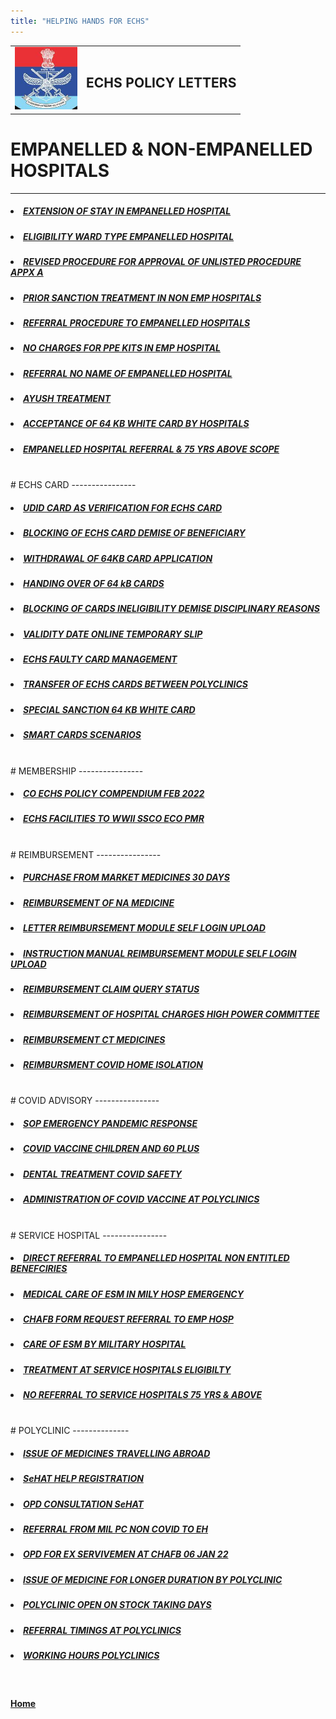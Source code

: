 ```yaml
---
title: "HELPING HANDS FOR ECHS"
---
```

<table>
  <tr><td><img src="https://github.com/echscoregroup/images/blob/main/Screenshot%202021-05-31%20092723.jpg?raw=true" width="100" height="100"></td>
    <td><h2>ECHS POLICY LETTERS</h2></td></tr>
 </table>

#	EMPANELLED & NON-EMPANELLED HOSPITALS 
---------------- 
<h5><li><a href="https://github.com/echscoregroup/Helping-Hands-For-ECHS/raw/main/POLICIES/EXTENSION%20OF%20STAY%20IN%20EMPANELLED%20HOSPITAL.pdf">EXTENSION OF STAY IN EMPANELLED HOSPITAL</a></li></h5>
<h5><li><a href="https://github.com/echscoregroup/Helping-Hands-For-ECHS/raw/main/POLICIES/ELIGIBILITY%20WARD%20TYPE%20EMPANELLED%20HOSPITAL.pdf">ELIGIBILITY WARD TYPE EMPANELLED HOSPITAL</a></li></h5>
<h5><li><a href="https://github.com/echscoregroup/Helping-Hands-For-ECHS/raw/main/POLICIES/REVISED%20PROCEDURE%20FOR%20APPROVAL%20OF%20UNLISTED%20PROCEDURE%20APPX%20A.pdf">REVISED PROCEDURE FOR APPROVAL OF UNLISTED PROCEDURE APPX A</a></li></h5>
<h5><li><a href="https://github.com/echscoregroup/Helping-Hands-For-ECHS/raw/main/POLICIES/PRIOR%20SANCTION%20TREATMENT%20IN%20NON%20EMP%20HOSPITALS.pdf">PRIOR SANCTION TREATMENT IN NON EMP HOSPITALS</a></li></h5>
<h5><li><a href="https://github.com/echscoregroup/Helping-Hands-For-ECHS/raw/main/POLICIES/REFERRAL%20PROCEDURE%20TO%20EMPANELLED%20HOSPITALS.pdf">REFERRAL PROCEDURE TO EMPANELLED HOSPITALS</a></li></h5>
<h5><li><a href="https://github.com/echscoregroup/Helping-Hands-For-ECHS/raw/main/POLICIES/NO%20CHARGES%20FOR%20PPE%20KITS%20IN%20EMP%20HOSPITAL.pdf">NO CHARGES FOR PPE KITS IN EMP HOSPITAL</a></li></h5>
<h5><li><a href="https://github.com/echscoregroup/Helping-Hands-For-ECHS/raw/main/POLICIES/REFERRAL%20NO%20NAME%20OF%20EMPANELLED%20HOSPITAL.pdf">REFERRAL NO NAME OF EMPANELLED HOSPITAL</a></li></h5>
<h5><li><a href="https://github.com/echscoregroup/Helping-Hands-For-ECHS/raw/main/POLICIES/AYUSH%20TREATMENT.pdf">AYUSH TREATMENT</a></li></h5>
<h5><li><a href="https://github.com/echscoregroup/Helping-Hands-For-ECHS/raw/main/POLICIES/ACCEPTANCE%20OF%2064%20KB%20WHITE%20CARD%20BY%20HOSPITALS.pdf">ACCEPTANCE OF 64 KB WHITE CARD BY HOSPITALS</a></li></h5>
<h5><li><a href="https://github.com/echscoregroup/Helping-Hands-For-ECHS/raw/main/POLICIES/EMPANELLED%20HOSPITAL%20REFERRAL%20&%2075%20YRS%20ABOVE%20SCOPE.pdf">EMPANELLED HOSPITAL REFERRAL & 75 YRS ABOVE SCOPE</a></li></h5>
<br>
#	ECHS CARD 
----------------
<h5><li><a href="https://github.com/echscoregroup/Helping-Hands-For-ECHS/raw/main/POLICIES/UDID%20CARD%20AS%20VERIFICATION%20FOR%20ECHS%20CARD.pdf">UDID CARD AS VERIFICATION FOR ECHS CARD</a></li></h5>
<h5><li><a href="https://github.com/echscoregroup/Helping-Hands-For-ECHS/raw/main/POLICIES/BLOCKING%20OF%20ECHS%20CARD%20DEMISE%20OF%20BENEFICIARY.pdf">BLOCKING OF ECHS CARD DEMISE OF BENEFICIARY</a></li></h5>
<h5><li><a href="https://github.com/echscoregroup/Helping-Hands-For-ECHS/raw/main/POLICIES/WITHDRAWAL%20OF%2064KB%20CARD%20APPLICATION.pdf">WITHDRAWAL OF 64KB CARD APPLICATION</a></li></h5>
<h5><li><a href="https://github.com/echscoregroup/Helping-Hands-For-ECHS/raw/main/POLICIES/HANDING%20OVER%20OF%2064%20kB%20CARDS.pdf">HANDING OVER OF 64 kB CARDS</a></li></h5>
<h5><li><a href="https://github.com/echscoregroup/Helping-Hands-For-ECHS/raw/main/POLICIES/BLOCKING%20OF%20CARDS%20INELIGIBILITY%20DEMISE%20DISCIPLINARY%20REASONS.pdf">BLOCKING OF CARDS INELIGIBILITY DEMISE DISCIPLINARY REASONS</a></li></h5>
<h5><li><a href="https://github.com/echscoregroup/Helping-Hands-For-ECHS/raw/main/POLICIES/VALIDITY%20DATE%20ONLINE%20TEMPORARY%20SLIP.pdf">VALIDITY DATE ONLINE TEMPORARY SLIP</a></li></h5>
<h5><li><a href="https://github.com/echscoregroup/Helping-Hands-For-ECHS/raw/main/POLICIES/ECHS%20FAULTY%20CARD%20MANAGEMENT.pdf">ECHS FAULTY CARD MANAGEMENT</a></li></h5>
<h5><li><a href="https://github.com/echscoregroup/Helping-Hands-For-ECHS/raw/main/POLICIES/TRANSFER%20OF%20ECHS%20CARDS%20BETWEEN%20POLYCLINICS.pdf">TRANSFER OF ECHS CARDS BETWEEN POLYCLINICS</a></li></h5>
<h5><li><a href="https://github.com/echscoregroup/Helping-Hands-For-ECHS/raw/main/POLICIES/SPECIAL%20SANCTION%2064%20KB%20WHITE%20CARD.pdf">SPECIAL SANCTION 64 KB WHITE CARD</a></li></h5>
<h5><li><a href="https://github.com/echscoregroup/Helping-Hands-For-ECHS/raw/main/POLICIES/SMART%20CARDS%20SCENARIOS.pdf">SMART CARDS SCENARIOS</a></li></h5>
<br>
#	MEMBERSHIP   
----------------
<h5><li><a href="https://github.com/echscoregroup/Helping-Hands-For-ECHS/raw/main/POLICIES/CO%20ECHS%20POLICY%20COMPENDIUM%20FEB%202022.pdf">CO ECHS POLICY COMPENDIUM FEB 2022</a></li></h5>
<h5><li><a href="https://github.com/echscoregroup/Helping-Hands-For-ECHS/raw/main/POLICIES/ECHS%20FACILITIES%20TO%20WWII%20SSCO%20ECO%20PMR.pdf">ECHS FACILITIES TO WWII SSCO ECO PMR</a></li></h5>
<br>
#	REIMBURSEMENT 
----------------
<h5><li><a href="https://github.com/echscoregroup/Helping-Hands-For-ECHS/raw/main/POLICIES/PURCHASE%20FROM%20MARKET%20MEDICINES%2030%20DAYS.pdf">PURCHASE FROM MARKET MEDICINES 30 DAYS</a></li></h5>
<h5><li><a href="https://github.com/echscoregroup/Helping-Hands-For-ECHS/raw/main/POLICIES/REIMBURSEMENT%20OF%20NA%20MEDICINE.pdf">REIMBURSEMENT OF NA MEDICINE</a></li></h5>
<h5><li><a href="https://github.com/echscoregroup/Helping-Hands-For-ECHS/raw/main/POLICIES/LETTER%20REIMBURSEMENT%20MODULE%20SELF%20LOGIN%20UPLOAD.pdf">LETTER REIMBURSEMENT MODULE SELF LOGIN UPLOAD</a></li></h5>
<h5><li><a href="https://github.com/echscoregroup/Helping-Hands-For-ECHS/raw/main/POLICIES/INSTRUCTION%20MANUAL%20REIMBURSEMENT%20MODULE%20SELF%20LOGIN%20UPLOAD.pdf">INSTRUCTION MANUAL REIMBURSEMENT MODULE SELF LOGIN UPLOAD</a></li></h5>
<h5><li><a href="https://github.com/echscoregroup/Helping-Hands-For-ECHS/raw/main/POLICIES/REIMBURSEMENT%20CLAIM%20QUERY%20STATUS.pdf">REIMBURSEMENT CLAIM QUERY STATUS</a></li></h5>
<h5><li><a href="https://github.com/echscoregroup/Helping-Hands-For-ECHS/raw/main/POLICIES/REIMBURSEMENT%20OF%20HOSPITAL%20CHARGES%20HIGH%20POWER%20COMMITTEE.pdf">REIMBURSEMENT OF HOSPITAL CHARGES HIGH POWER COMMITTEE</a></li></h5>
<h5><li><a href="https://github.com/echscoregroup/Helping-Hands-For-ECHS/raw/main/POLICIES/REIMBURSEMENT%20CT%20MEDICINES.pdf">REIMBURSEMENT CT MEDICINES</a></li></h5>
<h5><li><a href="https://github.com/echscoregroup/Helping-Hands-For-ECHS/raw/main/POLICIES/REIMBURSMENT%20COVID%20HOME%20ISOLATION.pdf">REIMBURSMENT COVID HOME ISOLATION</a></li></h5>
<br>
#	COVID ADVISORY 
----------------
<h5><li><a href="https://github.com/echscoregroup/Helping-Hands-For-ECHS/raw/main/POLICIES/SOP%20EMERGENCY%20PANDEMIC%20RESPONSE.pdf">SOP EMERGENCY PANDEMIC RESPONSE</a></li></h5>
<h5><li><a href="https://github.com/echscoregroup/Helping-Hands-For-ECHS/raw/main/POLICIES/COVID%20VACCINE%20CHILDREN%20AND%2060%20PLUS.pdf">COVID VACCINE CHILDREN AND 60 PLUS</a></li></h5>
<h5><li><a href="https://github.com/echscoregroup/Helping-Hands-For-ECHS/raw/main/POLICIES/DENTAL%20TREATMENT%20COVID%20SAFETY.pdf">DENTAL TREATMENT COVID SAFETY</a></li></h5>
<h5><li><a href="https://github.com/echscoregroup/Helping-Hands-For-ECHS/raw/main/POLICIES/ADMINISTRATION%20OF%20COVID%20VACCINE%20AT%20POLYCLINICS%20.pdf">ADMINISTRATION OF COVID VACCINE AT POLYCLINICS </a></li></h5>
<br>
#	SERVICE HOSPITAL 
----------------
<h5><li><a href="https://github.com/echscoregroup/Helping-Hands-For-ECHS/raw/main/POLICIES/DIRECT%20REFERRAL%20TO%20EMPANELLED%20HOSPITAL%20NON%20ENTITLED%20BENEFCIRIES%20.pdf">DIRECT REFERRAL TO EMPANELLED HOSPITAL NON ENTITLED BENEFCIRIES </a></li></h5>
<h5><li><a href="https://github.com/echscoregroup/Helping-Hands-For-ECHS/raw/main/POLICIES/MEDICAL%20CARE%20OF%20ESM%20%20IN%20MILY%20HOSP%20EMERGENCY .pdf">MEDICAL CARE OF ESM  IN MILY HOSP EMERGENCY </a></li></h5>
<h5><li><a href="https://github.com/echscoregroup/Helping-Hands-For-ECHS/raw/main/POLICIES/CHAFB%20FORM%20REQUEST%20REFERRAL%20TO%20EMP%20HOSP.pdf">CHAFB FORM REQUEST REFERRAL TO EMP HOSP</a></li></h5>
<h5><li><a href="https://github.com/echscoregroup/Helping-Hands-For-ECHS/raw/main/POLICIES/CARE%20OF%20ESM%20BY%20MILITARY%20%20HOSPITAL.pdf">CARE OF ESM BY MILITARY  HOSPITAL</a></li></h5>
<h5><li><a href="https://github.com/echscoregroup/Helping-Hands-For-ECHS/raw/main/POLICIES/TREATMENT%20AT%20SERVICE%20HOSPITALS%20ELIGIBILTY.pdf">TREATMENT AT SERVICE HOSPITALS ELIGIBILTY</a></li></h5>
<h5><li><a href="https://github.com/echscoregroup/Helping-Hands-For-ECHS/raw/main/POLICIES/NO%20REFERRAL%20TO%20SERVICE%20HOSPITALS%2075%20YRS%20&%20ABOVE.pdf">NO REFERRAL TO SERVICE HOSPITALS 75 YRS & ABOVE</a></li></h5>
<BR>
#   POLYCLINIC 
--------------
<h5><li><a href="https://github.com/echscoregroup/Helping-Hands-For-ECHS/raw/main/POLICIES/ISSUE%20OF%20MEDICINES%20TRAVELLING%20ABROAD.pdf">ISSUE OF MEDICINES TRAVELLING ABROAD</a></li></h5>
<h5><li><a href="https://github.com/echscoregroup/Helping-Hands-For-ECHS/raw/main/POLICIES/SeHAT%20HELP%20REGISTRATION.pdf">SeHAT HELP REGISTRATION</a></li></h5>
<h5><li><a href="https://github.com/echscoregroup/Helping-Hands-For-ECHS/raw/main/POLICIES/OPD%20CONSULTATION%20SeHAT.pdf">OPD CONSULTATION SeHAT</a></li></h5>
<h5><li><a href="https://github.com/echscoregroup/Helping-Hands-For-ECHS/raw/main/POLICIES/REFERRAL%20FROM%20MIL%20PC%20NON%20COVID%20TO%20EH.pdf">REFERRAL FROM MIL PC NON COVID TO EH</a></li></h5>
<h5><li><a href="https://github.com/echscoregroup/Helping-Hands-For-ECHS/raw/main/POLICIES/OPD%20FOR%20EX%20SERVIVEMEN%20AT%20CHAFB%2006%20JAN%2022.pdf">OPD FOR EX SERVIVEMEN AT CHAFB 06 JAN 22</a></li></h5>
<h5><li><a href="https://github.com/echscoregroup/Helping-Hands-For-ECHS/raw/main/POLICIES/ISSUE%20OF%20MEDICINE%20FOR%20LONGER%20DURATION%20BY%20POLYCLINIC.pdf">ISSUE OF MEDICINE FOR LONGER DURATION BY POLYCLINIC</a></li></h5>
<h5><li><a href="https://github.com/echscoregroup/Helping-Hands-For-ECHS/raw/main/POLICIES/POLYCLINIC%20OPEN%20ON%20STOCK%20TAKING%20DAYS ">POLYCLINIC OPEN ON STOCK TAKING DAYS </a></li></h5>
<h5><li><a href="https://github.com/echscoregroup/Helping-Hands-For-ECHS/raw/main/POLICIES/REFERRAL%20TIMINGS%20AT%20POLYCLINICS.pdf">REFERRAL TIMINGS AT POLYCLINICS</a></li></h5>
<h5><li><a href="https://github.com/echscoregroup/Helping-Hands-For-ECHS/raw/main/POLICIES/WORKING%20HOURS%20POLYCLINICS.pdf">WORKING HOURS POLYCLINICS</a></li></h5>
<br>
 <h4><a href="https://echscoregroup.github.io/Helping-Hands-For-ECHS/">Home</a></h4><br>



 

